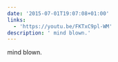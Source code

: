 ```yaml
---
date: '2015-07-01T19:07:08+01:00'
links:
  - 'https://youtu.be/FKTxC9pl-WM'
description: ' mind blown.'
---
```

 mind blown.
